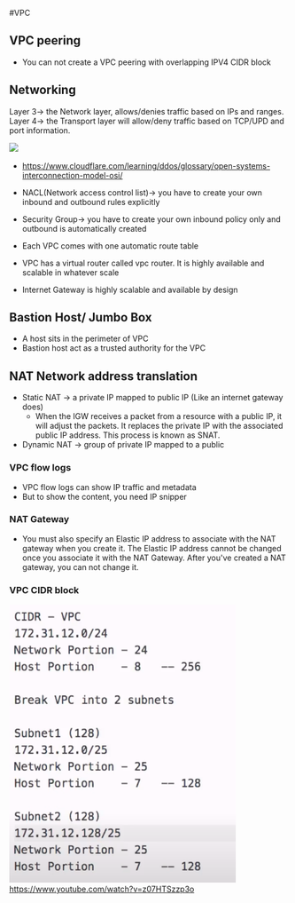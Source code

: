 #VPC

## VPC peering
* You can not create a VPC peering with overlapping IPV4 CIDR block

## Networking
Layer 3-> the Network layer, allows/denies traffic based on IPs and ranges.
Layer 4-> the Transport layer will allow/deny traffic based on TCP/UPD and port information.

![](https://github.com/nanofaroque/nerd-read/blob/master/aws_solution_architect_prep/notes/vpc/osi_model.png)

* https://www.cloudflare.com/learning/ddos/glossary/open-systems-interconnection-model-osi/

* NACL(Network access control list)-> you have to create your own inbound and outbound rules explicitly

* Security Group-> you have to create your own inbound policy only and outbound is automatically created

* Each VPC comes with one automatic route table

* VPC has a virtual router called vpc router. It is highly available and scalable in whatever scale
* Internet Gateway is highly scalable and available by design

## Bastion Host/ Jumbo Box
* A host sits in the perimeter of VPC
* Bastion host act as a trusted authority for the VPC


## NAT Network address translation
* Static NAT -> a private IP mapped to public IP (Like an internet gateway does)
  * When the IGW receives a packet from a resource with a public IP, it will adjust the packets. It replaces the private IP with the associated public IP address. This process is known as SNAT.
* Dynamic NAT -> group of private IP mapped to a public


### VPC flow logs
* VPC flow logs can show IP traffic and metadata
* But to show the content, you need IP snipper 

### NAT Gateway
* You must also specify an Elastic IP address to associate with the NAT gateway when you create it. The Elastic IP address cannot be changed once you associate it with the NAT Gateway. After you've created a NAT gateway, you can not change it. 
### VPC CIDR block
![](https://github.com/nanofaroque/nerd-read/blob/master/aws_solution_architect_prep/notes/vpc/Screen%20Shot%202021-03-31%20at%2012.44.46%20AM.png)
https://www.youtube.com/watch?v=z07HTSzzp3o
